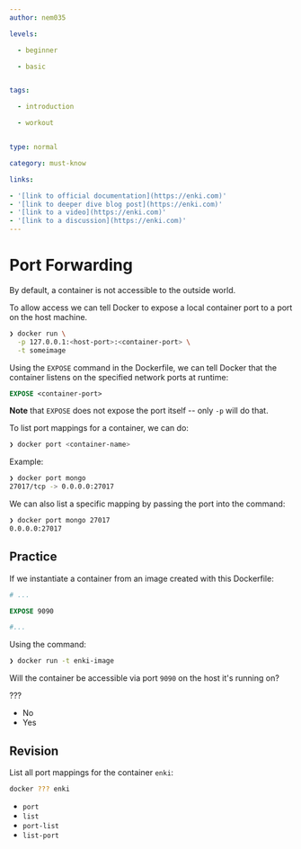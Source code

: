 ```yaml
---
author: nem035

levels:

  - beginner

  - basic


tags:

  - introduction

  - workout


type: normal

category: must-know

links:

- '[link to official documentation](https://enki.com)'
- '[link to deeper dive blog post](https://enki.com)'
- '[link to a video](https://enki.com)'
- '[link to a discussion](https://enki.com)'
---
```


# Port Forwarding

By default, a container is not accessible to the outside world.

To allow access we can tell Docker to expose a local container port to a port on the host machine.

```bash
❯ docker run \
  -p 127.0.0.1:<host-port>:<container-port> \
  -t someimage
```

Using the `EXPOSE` command in the Dockerfile, we can tell Docker that the container listens on the specified network ports at runtime:

```Dockerfile
EXPOSE <container-port>
```

**Note** that `EXPOSE` does not expose the port itself -- only `-p` will do that.

To list port mappings for a container, we can do:

```bash
❯ docker port <container-name>
```

Example:

```bash
❯ docker port mongo
27017/tcp -> 0.0.0.0:27017
```

We can also list a specific mapping by passing the port into the command:

```bash
❯ docker port mongo 27017
0.0.0.0:27017
```

## Practice

If we instantiate a container from an image created with this Dockerfile:

```Dockerfile
# ...

EXPOSE 9090

#...
```

Using the command:

```bash
❯ docker run -t enki-image
```

Will the container be accessible via port `9090` on the host it's running on?

???

* No
* Yes

## Revision

List all port mappings for the container `enki`:

```bash
docker ??? enki
```

* `port`
* `list`
* `port-list`
* `list-port`
